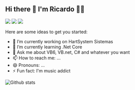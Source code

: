 ## Hi there 👋 I'm Ricardo 👩‍💻

<a href="https://br.linkedin.com/in/ricardocolzani"><img src="https://img.shields.io/badge/LinkedIn-0077B5?style=for-the-badge&logo=linkedin&logoColor=white"/></a> <a href="mailto:ricardo.colzani@hotmail.com"><img src="https://img.shields.io/badge/Microsoft_Outlook-0078D4?style=for-the-badge&logo=microsoft-outlook&logoColor=white"/></a> <a href="https://br.linkedin.com/in/ricardocolzani"><img src="https://img.shields.io/badge/Discord-7289DA?style=for-the-badge&logo=discord&logoColor=white"/></a>

Here are some ideas to get you started:

- 🔭 I’m currently working on HartSystem Sistemas
- 🌱 I’m currently learning .Net Core
- 💬 Ask me about VB6, VB.net, C# and whatever you want
- 📫 How to reach me: ...
- 😄 Pronouns: ...
- ⚡ Fun fact: I'm music addict


![Github stats](https://github-readme-stats.vercel.app/api?username=rcolzani)
